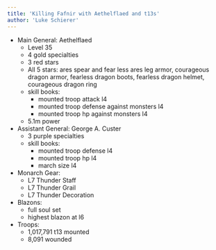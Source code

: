 ```yaml
---
title: 'Killing Fafnir with Aethelflaed and t13s'
author: 'Luke Schierer'
---
```


* Main General: Aethelflaed
  * Level 35
  * 4 gold specialties
  * 3 red stars
  * All 5 stars: ares spear and fear less ares leg armor, courageous dragon armor, fearless dragon boots, fearless dragon helmet, courageous dragon ring
  * skill books:
    * mounted troop attack l4
    * mounted troop defense against monsters l4
    * mounted troop hp against monsters l4
  * 5.1m power
* Assistant General: George A. Custer
  * 3 purple specialties
  * skill books:
    * mounted troop defense l4
    * mounted troop hp l4
    * march size l4
* Monarch Gear:
  * L7 Thunder Staff
  * L7 Thunder Grail
  * L7 Thunder Decoration
* Blazons:
  * full soul set
  * highest blazon at l6
* Troops:
  * 1,017,791 t13 mounted
  * 8,091 wounded

